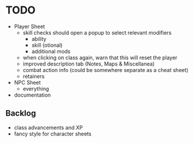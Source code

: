 # TODO
- Player Sheet
    - skill checks should open a popup to select relevant modifiers
        - ability
        - skill (otional)
        - additional mods
    - when clicking on class again, warn that this will reset the player
    - improved description tab (Notes, Maps & Miscellanea)
    - combat action info (could be somewhere separate as a cheat sheet)
    - retainers
- NPC Sheet
    - everything
- documentation

## Backlog
- class advancements and XP
- fancy style for character sheets